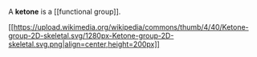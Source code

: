 A **ketone** is a [[functional group]].

[[https://upload.wikimedia.org/wikipedia/commons/thumb/4/40/Ketone-group-2D-skeletal.svg/1280px-Ketone-group-2D-skeletal.svg.png|align=center,height=200px]]